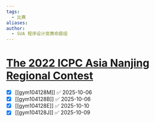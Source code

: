 ```yaml
---
tags:
  - 比赛
aliases:
author:
  - SUA 程序设计竞赛命题组
---
```

# [The 2022 ICPC Asia Nanjing Regional Contest](https://codeforces.com/gym/104128)

- [x] [[gym104128M]] ✅ 2025-10-06
- [x] [[gym104128B]] ✅ 2025-10-06
- [x] [[gym104128E]] ✅ 2025-10-10
- [x] [[gym104128J]] ✅ 2025-10-09
